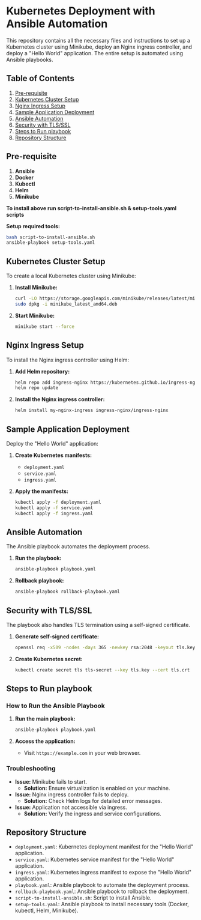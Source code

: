# Kubernetes Deployment with Ansible Automation

This repository contains all the necessary files and instructions to set up a Kubernetes cluster using Minikube, deploy an Nginx ingress controller, and deploy a "Hello World" application. The entire setup is automated using Ansible playbooks.

## Table of Contents

1. [Pre-requisite](#Pre-requisite)
2. [Kubernetes Cluster Setup](#kubernetes-cluster-setup)
3. [Nginx Ingress Setup](#nginx-ingress-setup)
4. [Sample Application Deployment](#sample-application-deployment)
5. [Ansible Automation](#ansible-automation)
6. [Security with TLS/SSL](#security-with-tlsssl)
7. [Steps to Run playbook](#Steps-to-Run-playbook)
8. [Repository Structure](#repository-structure)

## Pre-requisite

1. **Ansible**
2. **Docker**
3. **Kubectl**
4. **Helm**
5. **Minikube**

**To install above run script-to-install-ansible.sh & setup-tools.yaml scripts**

**Setup required tools:**

```bash
bash script-to-install-ansible.sh
ansible-playbook setup-tools.yaml
```

## Kubernetes Cluster Setup

To create a local Kubernetes cluster using Minikube:

1. **Install Minikube:**

   ```bash
   curl -LO https://storage.googleapis.com/minikube/releases/latest/minikube_latest_amd64.deb
   sudo dpkg -i minikube_latest_amd64.deb
   ```
2. **Start Minikube:**

   ```bash
   minikube start --force
   ```

## Nginx Ingress Setup

To install the Nginx ingress controller using Helm:

1. **Add Helm repository:**

   ```bash
   helm repo add ingress-nginx https://kubernetes.github.io/ingress-nginx
   helm repo update
   ```
2. **Install the Nginx ingress controller:**

   ```bash
   helm install my-nginx-ingress ingress-nginx/ingress-nginx
   ```

## Sample Application Deployment

Deploy the "Hello World" application:

1. **Create Kubernetes manifests:**

   - `deployment.yaml`
   - `service.yaml`
   - `ingress.yaml`
2. **Apply the manifests:**

   ```bash
   kubectl apply -f deployment.yaml
   kubectl apply -f service.yaml
   kubectl apply -f ingress.yaml
   ```

## Ansible Automation

The Ansible playbook automates the deployment process.

1. **Run the playbook:**

   ```bash
   ansible-playbook playbook.yaml
   ```
3. **Rollback playbook:**

   ```bash
   ansible-playbook rollback-playbook.yaml
   ```

## Security with TLS/SSL

The playbook also handles TLS termination using a self-signed certificate.

1. **Generate self-signed certificate:**

   ```bash
   openssl req -x509 -nodes -days 365 -newkey rsa:2048 -keyout tls.key -out tls.crt -subj "/CN=example.com/O=example.com"
   ```
2. **Create Kubernetes secret:**

   ```bash
   kubectl create secret tls tls-secret --key tls.key --cert tls.crt
   ```

## Steps to Run playbook

### How to Run the Ansible Playbook

1. **Run the main playbook:**

   ```bash
   ansible-playbook playbook.yaml
   ```
2. **Access the application:**

   - Visit `https://example.com` in your web browser.

### Troubleshooting

- **Issue:** Minikube fails to start.
  - **Solution:** Ensure virtualization is enabled on your machine.
- **Issue:** Nginx ingress controller fails to deploy.
  - **Solution:** Check Helm logs for detailed error messages.
- **Issue:** Application not accessible via ingress.
  - **Solution:** Verify the ingress and service configurations.

## Repository Structure

* `deployment.yaml`: Kubernetes deployment manifest for the "Hello World" application.
* `service.yaml`: Kubernetes service manifest for the "Hello World" application.
* `ingress.yaml`: Kubernetes ingress manifest to expose the "Hello World" application.
* `playbook.yaml`: Ansible playbook to automate the deployment process.
* `rollback-playbook.yaml`: Ansible playbook to rollback the deployment.
* `script-to-install-ansible.sh`: Script to install Ansible.
* `setup-tools.yaml`: Ansible playbook to install necessary tools (Docker, kubectl, Helm, Minikube).
